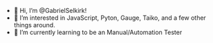- 👋 Hi, I’m @GabrielSelkirk!
- 👀 I’m interested in JavaScript, Pyton, Gauge, Taiko, and a few other things around. 
- 🌱 I’m currently learning to be an Manual/Automation Tester

<!---
GabrielSelk/GabrielSelk is a ✨ special ✨ repository because its `README.md` (this file) appears on your GitHub profile.
You can click the Preview link to take a look at your changes.
--->
